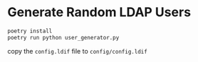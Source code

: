 # Generate Random LDAP Users

```bash
poetry install
poetry run python user_generator.py
```

copy the `config.ldif` file to `config/config.ldif`
